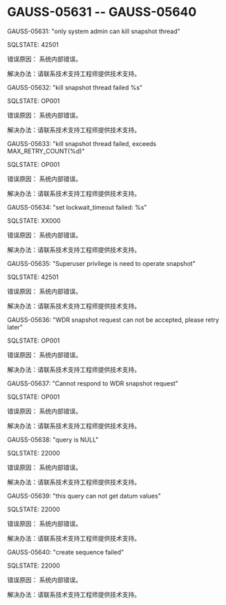 # GAUSS-05631 -- GAUSS-05640<a name="ZH-CN_TOPIC_0302073552"></a>

GAUSS-05631: "only system admin can kill snapshot thread"

SQLSTATE: 42501

错误原因： 系统内部错误。

解决办法：请联系技术支持工程师提供技术支持。

GAUSS-05632: "kill snapshot thread failed %s"

SQLSTATE: OP001

错误原因： 系统内部错误。

解决办法：请联系技术支持工程师提供技术支持。

GAUSS-05633: "kill snapshot thread failed, exceeds MAX\_RETRY\_COUNT\(%d\)"

SQLSTATE: OP001

错误原因： 系统内部错误。

解决办法：请联系技术支持工程师提供技术支持。

GAUSS-05634: "set lockwait\_timeout failed: %s"

SQLSTATE: XX000

错误原因： 系统内部错误。

解决办法：请联系技术支持工程师提供技术支持。

GAUSS-05635: "Superuser privilege is need to operate snapshot"

SQLSTATE: 42501

错误原因： 系统内部错误。

解决办法：请联系技术支持工程师提供技术支持。

GAUSS-05636: "WDR snapshot request can not be accepted, please retry later"

SQLSTATE: OP001

错误原因： 系统内部错误。

解决办法：请联系技术支持工程师提供技术支持。

GAUSS-05637: "Cannot respond to WDR snapshot request"

SQLSTATE: OP001

错误原因： 系统内部错误。

解决办法：请联系技术支持工程师提供技术支持。

GAUSS-05638: "query is NULL"

SQLSTATE: 22000

错误原因： 系统内部错误。

解决办法：请联系技术支持工程师提供技术支持。

GAUSS-05639: "this query can not get datum values"

SQLSTATE: 22000

错误原因： 系统内部错误。

解决办法：请联系技术支持工程师提供技术支持。

GAUSS-05640: "create sequence failed"

SQLSTATE: 22000

错误原因： 系统内部错误。

解决办法：请联系技术支持工程师提供技术支持。

